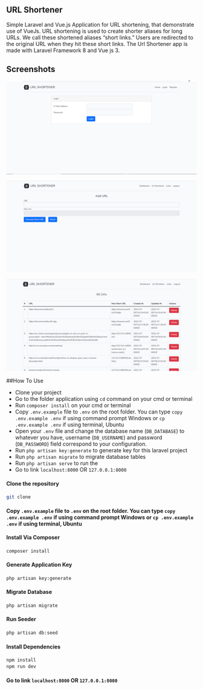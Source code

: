 ## URL Shortener
Simple Laravel and Vue.js Application for URL shortening, that demonstrate use of VueJs.
URL shortening is used to create shorter aliases for long URLs. We call these shortened aliases “short links.” Users are redirected to the original URL when they hit these short links. The Url Shortener app is made with Laravel Framework 8 and Vue js 3.

## Screenshots

![img_2.png](img_2.png)

![img_3.png](img_3.png)

![img_1.png](img_1.png)


##How To Use
- Clone your project
- Go to the folder application using `cd` command on your cmd or terminal
- Run `composer install` on your cmd or terminal
- Copy `.env.example` file to `.env` on the root folder. You can type `copy .env.example .env` if using command prompt Windows or `cp .env.example .env` if using terminal, Ubuntu
- Open your `.env` file and change the database name (`DB_DATABASE`) to whatever you have, username (`DB_USERNAME`) and password (`DB_PASSWORD`) field correspond to your configuration.
- Run `php artisan key:generate` to generate key for this laravel project
- Run `php artisan migrate` to migrate database tables
- Run `php artisan serve` to run the 
- Go to link `localhost:8000` OR `127.0.0.1:8000`

#### Clone the repository

```bash
git clone
```

#### Copy `.env.example` file to `.env` on the root folder. You can type `copy .env.example .env` if using command prompt Windows or `cp .env.example .env` if using terminal, Ubuntu

#### Install Via Composer

```bash
composer install
```

#### Generate Application Key

```bash
php artisan key:generate
```

#### Migrate Database

```bash
php artisan migrate
```

#### Run Seeder

```bash
php artisan db:seed
```

#### Install Dependencies

```bash
npm install
npm run dev
```

#### Go to link `localhost:8000` OR `127.0.0.1:8000`

